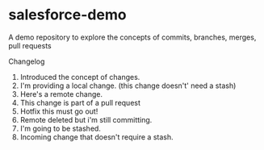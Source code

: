 # salesforce-demo
A demo repository to explore the concepts of commits, branches, merges, pull requests

Changelog
1.  Introduced the concept of changes.
2.  I'm providing a local change. (this change doesn't' need a stash)
3.  Here's a remote change.
4.  This change is part of a pull request
5.  Hotfix this must go out!
6.  Remote deleted but i'm still committing.
7.  I'm going to be stashed.
8.  Incoming change that doesn't require a stash.

